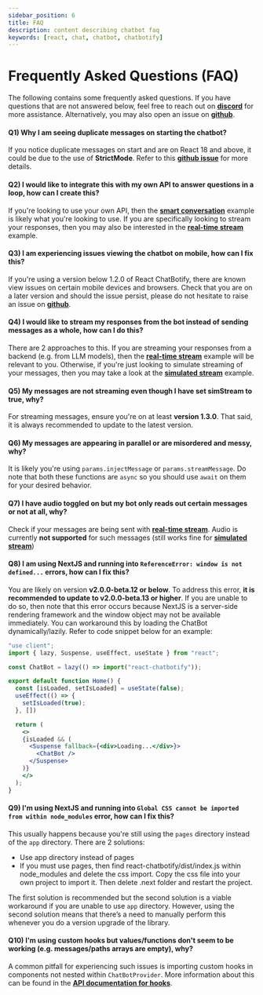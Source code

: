 ```yaml
---
sidebar_position: 6
title: FAQ
description: content describing chatbot faq
keywords: [react, chat, chatbot, chatbotify]
---
```


# Frequently Asked Questions (FAQ)

The following contains some frequently asked questions. If you have questions that are not answered below, feel free to reach out on [**discord**](https://discord.gg/6R4DK4G5Zh) for more assistance. Alternatively, you may also open an issue on [**github**](https://github.com/tjtanjin/react-chatbotify/issues).

#### Q1) Why I am seeing duplicate messages on starting the chatbot?

If you notice duplicate messages on start and are on React 18 and above, it could be due to the use of **StrictMode**. Refer to this [**github issue**](https://github.com/tjtanjin/react-chatbotify/issues/5) for more details.

#### Q2) I would like to integrate this with my own API to answer questions in a loop, how can I create this?

If you're looking to use your own API, then the [**smart conversation**](/docs/examples/smart_conversation) example is likely what you're looking to use. If you are specifically looking to stream your responses, then you may also be interested in the [**real-time stream**](/docs/examples/real_time_stream) example.

#### Q3) I am experiencing issues viewing the chatbot on mobile, how can I fix this?

If you're using a version below 1.2.0 of React ChatBotify, there are known view issues on certain mobile devices and browsers. Check that you are on a later version and should the issue persist, please do not hesitate to raise an issue on [**github**](https://github.com/tjtanjin/react-chatbotify/issues).

#### Q4) I would like to stream my responses from the bot instead of sending messages as a whole, how can I do this?

There are 2 approaches to this. If you are streaming your responses from a backend (e.g. from LLM models), then the [**real-time stream**](/docs/examples/real_time_stream) example will be relevant to you. Otherwise, if you're just looking to simulate streaming of your messages, then you may take a look at the [**simulated stream**](/docs/examples/simulated_stream) example.

#### Q5) My messages are not streaming even though I have set simStream to true, why?

For streaming messages, ensure you're on at least **version 1.3.0**. That said, it is always recommended to update to the latest version.

#### Q6) My messages are appearing in parallel or are misordered and messy, why?

It is likely you're using `params.injectMessage` or `params.streamMessage`. Do note that both these functions are `async` so you should use `await` on them for your desired behavior.

#### Q7) I have audio toggled on but my bot only reads out certain messages or not at all, why?

Check if your messages are being sent with [**real-time stream**](/docs/examples/real_time_stream). Audio is currently **not supported** for such messages (still works fine for [**simulated stream**](/docs/examples/simulated_stream))

#### Q8) I am using NextJS and running into `ReferenceError: window is not defined...` errors, how can I fix this?

You are likely on version **v2.0.0-beta.12 or below**. To address this error, **it is recommended to update to v2.0.0-beta.13 or higher**. If you are unable to do so, then note that this error occurs because NextJS is a server-side rendering framework and the window object may not be available immediately. You can workaround this by loading the ChatBot dynamically/lazily. Refer to code snippet below for an example:

```jsx
"use client";
import { lazy, Suspense, useEffect, useState } from "react";

const ChatBot = lazy(() => import("react-chatbotify"));

export default function Home() {
  const [isLoaded, setIsLoaded] = useState(false);
  useEffect(() => {
    setIsLoaded(true);
  }, [])

  return (
    <>
    {isLoaded && (
      <Suspense fallback={<div>Loading...</div>}>
        <ChatBot />
      </Suspense>
    )}
    </>
  );
}
```
#### Q9) I'm using NextJS and running into `Global CSS cannot be imported from within node_modules` error, how can I fix this?

This usually happens because you're still using the `pages` directory instead of the `app` directory. There are 2 solutions:
- Use app directory instead of pages
- If you must use pages, then find react-chatbotify/dist/index.js within node_modules and delete the css import. Copy the css file into your own project to import it. Then delete .next folder and restart the project.

The first solution is recommended but the second solution is a viable workaround if you are unable to use `app` directory. However, using the second solution means that there’s a need to manually perform this whenever you do a version upgrade of the library.

#### Q10) I'm using custom hooks but values/functions don't seem to be working (e.g. messages/paths arrays are empty), why?

A common pitfall for experiencing such issues is importing custom hooks in components not nested within `ChatBotProvider`. More information about this can be found in the [**API documentation for hooks**](/docs/api/hooks).
